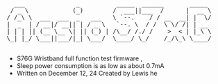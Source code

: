 <pre name="code" class="java">
  ___              _          _____  ______       _____ 
 / _ \            (_)        /  ___||___  /      |  __ \
/ /_\ \  ___  ___  _   ___   \ `--.    / / __  __| |  \/
|  _  | / __|/ __|| | / _ \   `--. \  / /  \ \/ /| | __ 
| | | || (__ \__ \| || (_) | /\__/ /./ /    >  < | |_\ \
\_| |_/ \___||___/|_| \___/  \____/ \_/    /_/\_\ \____/
                                                        
</pre>



*   S76G Wristband full function test firmware ,
*   Sleep power consumption is as low as about 0.7mA
*   Written on December 12, 24 Created by Lewis he



